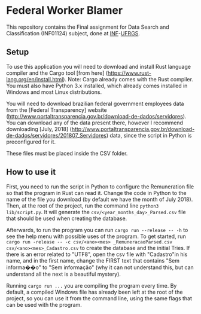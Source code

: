 # Federal Worker Blamer
This repository contains the Final assignment for Data Search and Classification (INF01124) subject, done at [INF](https://inf.ufrgs.br)-[UFRGS](https://ufrgs.br).

## Setup
To use this application you will need to download and install Rust language compiler and the Cargo tool [from here] (https://www.rust-lang.org/en/install.html). Note: Cargo already comes with the Rust compiler. You must also have Python 3.x installed, which already comes installed in Windows and most Linux distributions.

You will need to download brazilian federal government employees data from the [Federal Transparency] website (http://www.portaltransparencia.gov.br/download-de-dados/servidores). You can download any of the data present there, however I recommend downloading [July, 2018] (http://www.portaltransparencia.gov.br/download-de-dados/servidores/201807_Servidores) data, since the script in Python is preconfigured for it.

These files must be placed inside the CSV folder.

## How to use it
First, you need to run the script in Python to configure the Remuneration file so that the program in Rust can read it. Change the code in Python to the name of the file you download (by default we have the month of July 2018). Then, at the root of the project, run the command line `python3 lib/script.py`. It will generate the `csv/<year_months_day>_Parsed.csv` file that should be used when creating the database.

Afterwards, to run the program you can run `cargo run --release -- -h` to see the help menu with possible uses of the program. To get started, run `cargo run -release -- -c csv/<ano><mes> _RemuneracaoParsed.csv csv/<ano><mes>_Cadastro.csv` to create the database and the initial Tries. If there is an error related to "UTF8", open the csv file with "Cadastro"in his name, and in the first name, change the FIRST text that contains "Sem informa��o" to "Sem informação" (why it can not understand this, but can understand all the next is a beautiful mystery).

Running `cargo run ...` you are compiling the program every time. By default, a compiled Windows file has already been left at the root of the project, so you can use it from the command line, using the same flags that can be used with the program.
